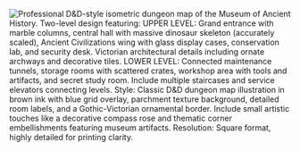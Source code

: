 ![Professional D&D-style isometric dungeon map of the Museum of Ancient History. Two-level design featuring: UPPER LEVEL: Grand entrance with marble columns, central hall with massive dinosaur skeleton (accurately scaled), Ancient Civilizations wing with glass display cases, conservation lab, and security desk. Victorian architectural details including ornate archways and decorative tiles. LOWER LEVEL: Connected maintenance tunnels, storage rooms with scattered crates, workshop area with tools and artifacts, and secret study room. Include multiple staircases and service elevators connecting levels. Style: Classic D&D dungeon map illustration in brown ink with blue grid overlay, parchment texture background, detailed room labels, and a Gothic-Victorian ornamental border. Include small artistic touches like a decorative compass rose and thematic corner embellishments featuring museum artifacts. Resolution: Square format, highly detailed for printing clarity.](map_caption_1.jpeg)
